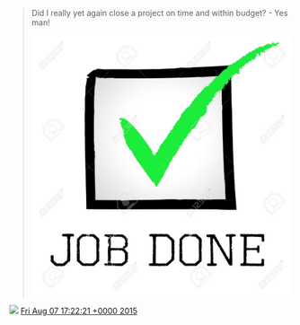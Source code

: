 > Did I really yet again close a project on time and within budget? \- Yes man\! 
> 
> ![](../../media/629704143171657728-CL0ok6rWEAE93VM.jpg)

<img src="../../media/tweet.ico" width="12" /> [Fri Aug 07 17:22:21 +0000 2015](https://twitter.com/DromerDenker/status/629704143171657728)